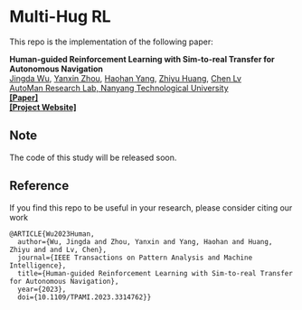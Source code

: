 # Multi-Hug RL

This repo is the implementation of the following paper:

**Human-guided Reinforcement Learning with Sim-to-real Transfer for Autonomous Navigation**
<br> [Jingda Wu](https://scholar.google.com/citations?user=icu-ZFAAAAAJ&hl=en), [Yanxin Zhou](https://www.linkedin.com/in/yanxin-zhou-91b3a51a5?originalSubdomain=sg), [Haohan Yang](https://scholar.google.com/citations?user=KmKMahwAAAAJ&hl=en), [Zhiyu Huang](https://scholar.google.com/citations?user=aLZEVCsAAAAJ&hl=en), [Chen Lv](https://scholar.google.com/citations?user=UKVs2CEAAAAJ&hl=en) 
<br> [AutoMan Research Lab, Nanyang Technological University](https://lvchen.wixsite.com/automan)
<br> **[[Paper]](https://ieeexplore.ieee.org/document/10250993)**      <br> **[[Project Website]](https://wujingda.github.io/Multi-Hug-RL/)**

## Note
The code of this study will be released soon.

## Reference
If you find this repo to be useful in your research, please consider citing our work
```
@ARTICLE{Wu2023Human,
  author={Wu, Jingda and Zhou, Yanxin and Yang, Haohan and Huang, Zhiyu and and Lv, Chen},
  journal={IEEE Transactions on Pattern Analysis and Machine Intelligence}, 
  title={Human-guided Reinforcement Learning with Sim-to-real Transfer for Autonomous Navigation}, 
  year={2023},
  doi={10.1109/TPAMI.2023.3314762}}

